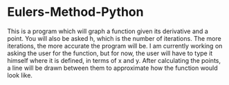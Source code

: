 # Eulers-Method-Python
This is a program which will graph a function given its derivative and a point. You will also be asked h, which is the number of iterations. The more iterations, the more accurate the program will be. I am currently working on asking the user for the function, but for now, the user will have to type it himself where it is defined, in terms of x and y. After calculating the points, a line will be drawn between them to approximate how the function would look like.
